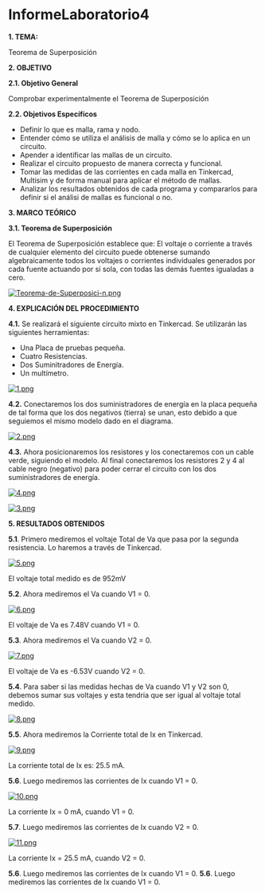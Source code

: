 # InformeLaboratorio4
**1. TEMA:**

Teorema de Superposición

**2. OBJETIVO**

**2.1. Objetivo General**

Comprobar experimentalmente el Teorema de Superposición

**2.2. Objetivos Específicos**

- Definir lo que es malla, rama y nodo.
- Entender cómo se utiliza el análisis de malla y cómo se lo aplica en un circuito.
- Apender a identificar las mallas de un circuito.
- Realizar el circuito propuesto de manera correcta y funcional.
- Tomar las medidas de las corrientes en cada malla en Tinkercad, Multisim y de forma manual para aplicar el método de mallas.
- Analizar los resultados obtenidos de cada programa y compararlos para definir si el análisi de mallas es funcional o no.


**3. MARCO TEÓRICO**

**3.1. Teorema de Superposición**

El Teorema de Superposición establece que: El voltaje o corriente a través de cualquier elemento del circuito puede obtenerse sumando algebraicamente todos los voltajes o corrientes individuales generados por cada fuente actuando por sí sola, con todas las demás fuentes igualadas a cero.

[![Teorema-de-Superposici-n.png](https://i.postimg.cc/mgG5f5hY/Teorema-de-Superposici-n.png)](https://postimg.cc/PP241KWJ)

**4. EXPLICACIÓN DEL PROCEDIMIENTO**

**4.1.** Se realizará el siguiente circuito mixto en Tinkercad. Se utilizarán las siguientes herramientas:

- Una Placa de pruebas pequeña.
- Cuatro Resistencias.
- Dos Suminitradores de Energía.
- Un multímetro.

[![1.png](https://i.postimg.cc/HnqPLSzC/1.png)](https://postimg.cc/1VKKCrbW)

**4.2.** Conectaremos los dos suministradores de energía en la placa pequeña de tal forma que los dos negativos (tierra) se unan, esto debido a que seguiemos el mismo modelo dado en el diagrama.

[![2.png](https://i.postimg.cc/76gNVxMj/2.png)](https://postimg.cc/k6g8MPHy)

**4.3.** Ahora posicionaremos los resistores y los conectaremos con un cable verde, siguiendo el modelo. Al final conectaremos los resistores 2 y 4 al cable negro (negativo) para poder cerrar el circuito con los dos suministradores de energía.

[![4.png](https://i.postimg.cc/P5gZFgxH/4.png)](https://postimg.cc/fVvJVgmq)

[![3.png](https://i.postimg.cc/8zJM4pTw/3.png)](https://postimg.cc/VJwJLcrb)

**5. RESULTADOS OBTENIDOS**

**5.1**. Primero mediremos el voltaje Total de Va que pasa por la segunda resistencia. Lo haremos a través de Tinkercad.

[![5.png](https://i.postimg.cc/sD4QjMwM/5.png)](https://postimg.cc/CzdLJxy0)

El voltaje total medido es de 952mV

**5.2**. Ahora mediremos el Va cuando V1 = 0.

[![6.png](https://i.postimg.cc/HkvJffkn/6.png)](https://postimg.cc/tsPC6vPG)

El voltaje de Va es 7.48V cuando V1 = 0.

**5.3**. Ahora mediremos el Va cuando V2 = 0.

[![7.png](https://i.postimg.cc/m2M8ZyHT/7.png)](https://postimg.cc/SJSWD8dP)

El voltaje de Va es -6.53V cuando V2 = 0.

**5.4**. Para saber si las medidas hechas de Va cuando V1 y V2 son 0, debemos sumar sus voltajes y esta tendria que ser igual al voltaje total medido.

[![8.png](https://i.postimg.cc/fyLzMbL9/8.png)](https://postimg.cc/R6k5R4wS)

**5.5**. Ahora mediremos la Corriente total de Ix en Tinkercad.

[![9.png](https://i.postimg.cc/Jzk17nNf/9.png)](https://postimg.cc/jDRVZRkc)

La corriente total de Ix es: 25.5 mA.

**5.6**. Luego mediremos las corrientes de Ix cuando V1 = 0.

[![10.png](https://i.postimg.cc/pX16GJFv/10.png)](https://postimg.cc/KRBf4Lfp)

La corriente Ix = 0 mA, cuando V1 = 0.

**5.7**. Luego mediremos las corrientes de Ix cuando V2 = 0.

[![11.png](https://i.postimg.cc/7ZhybLgH/11.png)](https://postimg.cc/Tpzs4f7F)

La corriente Ix = 25.5 mA, cuando V2 = 0.

**5.6**. Luego mediremos las corrientes de Ix cuando V1 = 0.
**5.6**. Luego mediremos las corrientes de Ix cuando V1 = 0.

